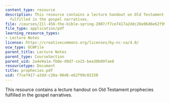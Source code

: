 ```yaml
---
content_type: resource
description: This resource contains a lecture handout on Old Testament prophecies
  fulfilled in the gospel narratives.
file: /courses/21l-458-the-bible-spring-2007/f7ce7417a2ddc20a96d6e62f99c02150_prophecies.pdf
file_type: application/pdf
learning_resource_types:
- Lecture Notes
license: https://creativecommons.org/licenses/by-nc-sa/4.0/
ocw_type: OCWFile
parent_title: Lecture Notes
parent_type: CourseSection
parent_uid: 2a4e9a1a-fb0e-d9d7-ce25-bea30b09fae8
resourcetype: Document
title: prophecies.pdf
uid: f7ce7417-a2dd-c20a-96d6-e62f99c02150
---
```

This resource contains a lecture handout on Old Testament prophecies fulfilled in the gospel narratives.